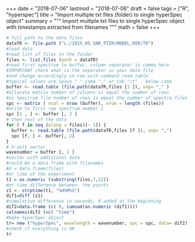 +++
date = "2018-07-06"
lastmod = "2018-07-06"
draft = false
tags = ["R", "hyperspec"]
title = "Import multiple txt files (folder) to single hyperSpec object"
summary = """
Import multiple txt files to single hyperSpec object with timestamps extracted from filenames
"""
math = false
+++

```r
# full path to the data files
dataTR <- file.path ("L:/2015_05_SNR_FTIR/MODEL_MIR/TR")
#load data
#read list of files in the folder
files <- list.files (path = dataTR)
#read first spectrum to buffor, column separator is comma here
#IMPORTANT check what is the separator in your data file
#and change accordingly in row with command read.table
#typical values are space " " coma "," or tab "\t" - below coma
buffer <- read.table (file.path(dataTR,files [1 ]), sep= "," )
#allocate matrix number of columns is equal the number of rows
#in spectrum file number of rows is equal the number of spectra files
spc <- matrix ( ncol = nrow (buffer), nrow = length (files))
#write to first row spectrum number 1
spc [1 , ] <- buffer [, 2 ]
# then rest of the data
for ( f in seq (along = files)[- 1]) {
  buffer <- read.table (file.path(dataTR,files [f ]), sep= ",")
  spc [f, ] <- buffer[, 2]
}
# X-axis vector
wavenumber = buffer [, 1 ]
#vector with additional data
#could be a data frame with filenames
#d = data.frame(files)
#or time of the experiment
t1 = as.numeric (substring(files,7,12))
#or time difference between  the points
z1 <- strptime(t1, "%H%M%S")
dif1=diff (z1)
#cumulative difference in seconds, 0 added at the beginning
dif2=data.frame (c( 0, cumsum(as.numeric (dif1))))
colnames(dif2 )=c( "time")
#make hyperSpec object
tr= new ("hyperSpec", wavelength = wavenumber, spc = spc, data= dif2)
#check if everything is OK
tr
```
